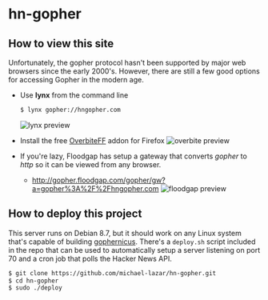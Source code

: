 # hn-gopher

## How to view this site

Unfortunately, the gopher protocol hasn't been supported by major web browsers since the early 2000's. However, there are still a few good options for accessing Gopher in the modern age.

- Use **lynx** from the command line
   ```bash
   $ lynx gopher://hngopher.com
   ```
   ![lynx preview](http://i.imgur.com/u6v4nFY.png)

- Install the free [OverbiteFF](https://addons.mozilla.org/en-US/firefox/addon/overbiteff/)
   addon for Firefox
   ![overbite preview](http://i.imgur.com/0zOm6ZW.png)
   
- If you're lazy, Floodgap has setup a gateway that converts *gopher* to *http* so it
   can be viewed from any browser.
   - http://gopher.floodgap.com/gopher/gw?a=gopher%3A%2F%2Fhngopher.com
   ![floodgap preview](http://i.imgur.com/YrO58rB.png)


## How to deploy this project

This server runs on Debian 8.7, but it should work on any Linux system that's capable of building [gophernicus](https://github.com/prologic/gophernicus). There's a ``deploy.sh`` script included in the repo that can be used
to automatically setup a server listening on port 70 and a cron job that polls the Hacker News API.

```bash
$ git clone https://github.com/michael-lazar/hn-gopher.git
$ cd hn-gopher
$ sudo ./deploy
```
